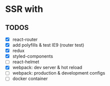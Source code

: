 # SSR with

## TODOS

- [x] react-router
- [x] add polyfills & test IE9 (router test)
- [x] redux
- [x] styled-components
- [ ] react-helmet
- [x] webpack: dev server & hot reload
- [ ] webpack: production & development configs
- [ ] docker container